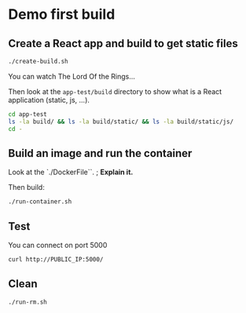 # Demo first build

## Create a React app and build to get static files 

```sh
./create-build.sh
```

You can watch The Lord Of the Rings...

Then look at the `app-test/build` directory to show what is a React application (static, js, ...).

```sh
cd app-test
ls -la build/ && ls -la build/static/ && ls -la build/static/js/
cd -
```

## Build an image and run the container

Look at the `./DockerFile``. ; **Explain it.**

Then build:

```sh
./run-container.sh
```

## Test

You can connect on port 5000
```sh
curl http://PUBLIC_IP:5000/
```

## Clean

```sh
./run-rm.sh
```
